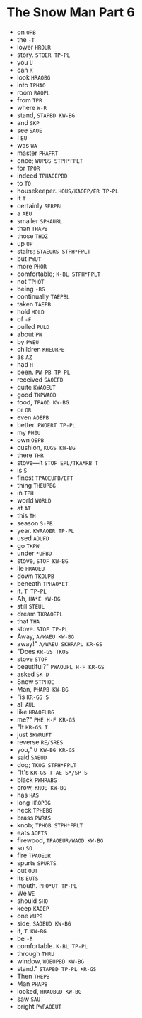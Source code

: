 # The Snow Man Part 6

* on `OPB`
* the `-T`
* lower `HROUR`
* story. `STOER TP-PL`
* you `U`
* can `K`
* look `HRAOBG`
* into `TPHAO`
* room `RAOPL`
* from `TPR`
* where `W-R`
* stand, `STAPBD KW-BG`
* and `SKP`
* see `SAOE`
* I `EU`
* was `WA`
* master `PHAFRT`
* once; `WUPBS STPH*FPLT`
* for `TPOR`
* indeed `TPHAOEPBD`
* to `TO`
* housekeeper. `HOUS/KAOEP/ER TP-PL`
* it `T`
* certainly `SERPBL`
* a `AEU`
* smaller `SPHAURL`
* than `THAPB`
* those `THOZ`
* up `UP`
* stairs; `STAEURS STPH*FPLT`
* but `PWUT`
* more `PHOR`
* comfortable; `K-BL STPH*FPLT`
* not `TPHOT`
* being `-BG`
* continually `TAEPBL`
* taken `TAEPB`
* hold `HOLD`
* of `-F`
* pulled `PULD`
* about `PW`
* by `PWEU`
* children `KHEURPB`
* as `AZ`
* had `H`
* been. `PW-PB TP-PL`
* received `SAOEFD`
* quite `KWAOEUT`
* good `TKPWAOD`
* food, `TPAOD KW-BG`
* or `OR`
* even `AOEPB`
* better. `PWOERT TP-PL`
* my `PHEU`
* own `OEPB`
* cushion, `KUGS KW-BG`
* there `THR`
* stove—it `STOF EPL/TKA*RB T`
* is `S`
* finest `TPAOEUPB/EFT`
* thing `THEUPBG`
* in `TPH`
* world `WORLD`
* at `AT`
* this `TH`
* season `S-PB`
* year. `KWRAOER TP-PL`
* used `AOUFD`
* go `TKPW`
* under `*UPBD`
* stove, `STOF KW-BG`
* lie `HRAOEU`
* down `TKOUPB`
* beneath `TPHAO*ET`
* it. `T TP-PL`
* Ah, `HA*E KW-BG`
* still `STEUL`
* dream `TKRAOEPL`
* that `THA`
* stove. `STOF TP-PL`
* Away, `A/WAEU KW-BG`
* away!" `A/WAEU SKHRAPL KR-GS`
* "Does `KR-GS TKOS`
* stove `STOF`
* beautiful?" `PWAOUFL H-F KR-GS`
* asked `SK-D`
* Snow `STPHOE`
* Man, `PHAPB KW-BG`
* "is `KR-GS S`
* all `AUL`
* like `HRAOEUBG`
* me?" `PHE H-F KR-GS`
* "It `KR-GS T`
* just `SKWRUFT`
* reverse `RE/SRES`
* you," `U KW-BG KR-GS`
* said `SAEUD`
* dog; `TKOG STPH*FPLT`
* "it's `KR-GS T AE S*/SP-S`
* black `PWHRABG`
* crow, `KROE KW-BG`
* has `HAS`
* long `HROPBG`
* neck `TPHEBG`
* brass `PWRAS`
* knob; `TPHOB STPH*FPLT`
* eats `AOETS`
* firewood, `TPAOEUR/WAOD KW-BG`
* so `SO`
* fire `TPAOEUR`
* spurts `SPURTS`
* out `OUT`
* its `EUTS`
* mouth. `PHO*UT TP-PL`
* We `WE`
* should `SHO`
* keep `KAOEP`
* one `WUPB`
* side, `SAOEUD KW-BG`
* it, `T KW-BG`
* be `-B`
* comfortable. `K-BL TP-PL`
* through `THRU`
* window, `WOEUPBD KW-BG`
* stand." `STAPBD TP-PL KR-GS`
* Then `THEPB`
* Man `PHAPB`
* looked, `HRAOBGD KW-BG`
* saw `SAU`
* bright `PWRAOEUT`
